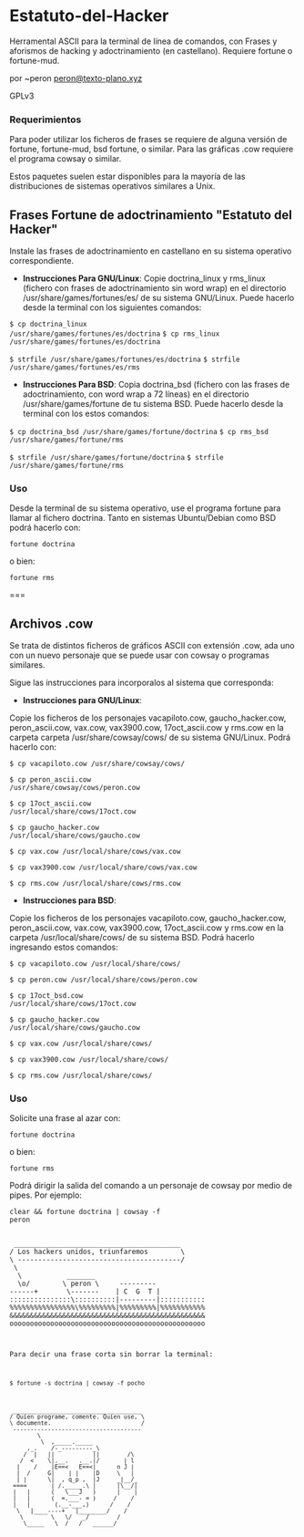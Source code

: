 # Estatuto-del-Hacker

Herramental ASCII para la terminal de línea de comandos, con Frases y aforismos de hacking y adoctrinamiento (en castellano). Requiere fortune o fortune-mud.

por ~peron <peron@texto-plano.xyz>

GPLv3

### Requerimientos
Para poder utilizar los ficheros de frases se requiere de alguna versión de fortune, fortune-mud, bsd fortune, o similar. Para las gráficas .cow requiere el programa cowsay o similar.

Estos paquetes suelen estar disponibles para la mayoría de las distribuciones de sistemas operativos similares a Unix.

## Frases Fortune de adoctrinamiento "Estatuto del Hacker"

Instale las frases de adoctrinamiento en castellano en su sistema operativo correspondiente.

  * **Instrucciones Para GNU/Linux**:
Copie <file>doctrina_linux</file> y <file>rms_linux</file> (fichero con frases de adoctrinamiento sin word wrap) en el directorio <file>/usr/share/games/fortunes/es/</file> de su sistema GNU/Linux. Puede hacerlo desde la terminal con los siguientes comandos:

<code bash>$ cp doctrina_linux /usr/share/games/fortunes/es/doctrina</code>
<code bash>$ cp rms_linux /usr/share/games/fortunes/es/doctrina</code>

<code bash>$ strfile /usr/share/games/fortunes/es/doctrina</code>
<code bash>$ strfile /usr/share/games/fortunes/es/rms</code>

  * **Instrucciones Para BSD**:
Copia <file>doctrina_bsd</file> (fichero con las frases de adoctrinamiento, con word wrap a 72 líneas) en el directorio <file>/usr/share/games/fortune</file> de tu sistema BSD. Puede hacerlo desde la terminal con los estos comandos: 

<code bash>$ cp doctrina_bsd /usr/share/games/fortune/doctrina</code>
<code bash>$ cp rms_bsd /usr/share/games/fortune/rms</code>


<code bash>$ strfile /usr/share/games/fortune/doctrina</code>
<code bash>$ strfile /usr/share/games/fortune/rms</code>

### Uso

Desde la terminal de su sistema operativo, use el programa fortune para llamar al fichero <file>doctrina</file>. Tanto en sistemas Ubuntu/Debian como BSD podrá hacerlo con:

<code>fortune doctrina</code>

o bien:

<code>fortune rms</code>

===

## Archivos .cow

Se trata de distintos ficheros de gráficos ASCII con extensión .cow, ada uno con un nuevo personaje que se puede usar con cowsay o programas similares.

Sigue las instrucciones para incorporalos al sistema que corresponda:

  * **Instrucciones para GNU/Linux**:

Copie los ficheros de los personajes <file>vacapiloto.cow</file>, <file>gaucho_hacker.cow</file>, <file>peron_ascii.cow</file>, <file>vax.cow</file>, <file>vax3900.cow</file>, <file>17oct_ascii.cow</file> y <file>rms.cow</file> en la carpeta carpeta <file>/usr/share/cowsay/cows/</file> de su sistema GNU/Linux. Podrá hacerlo con:

<code bash>$ cp vacapiloto.cow /usr/share/cowsay/cows/</code>

<code bash>$ cp peron_ascii.cow /usr/share/cowsay/cows/peron.cow</code>

<code bash>$ cp 17oct_ascii.cow /usr/local/share/cows/17oct.cow</code>

<code bash>$ cp gaucho_hacker.cow /usr/local/share/cows/gaucho.cow</code>

<code bash>$ cp vax.cow /usr/local/share/cows/vax.cow</code>

<code bash>$ cp vax3900.cow /usr/local/share/cows/vax.cow</code>

<code bash>$ cp rms.cow /usr/local/share/cows/rms.cow</code>



  * **Instrucciones para BSD**:

Copie los ficheros de los personajes <file>vacapiloto.cow</file>, <file>gaucho_hacker.cow</file>, <file>peron_ascii.cow</file>, <file>vax.cow</file>, <file>vax3900.cow</file>, <file>17oct_ascii.cow</file> y <file>rms.cow</file> en la carpeta <file>/usr/local/share/cows/</file> de su sistema BSD. Podrá hacerlo ingresando estos comandos:

<code bash>$ cp vacapiloto.cow /usr/local/share/cows/</code>

<code bash>$ cp peron.cow /usr/local/share/cows/peron.cow</code>

<code bash>$ cp 17oct_bsd.cow /usr/local/share/cows/17oct.cow</code>

<code bash>$ cp gaucho_hacker.cow /usr/local/share/cows/gaucho.cow</code>

<code bash>$ cp vax.cow /usr/local/share/cows/</code>

<code bash>$ cp vax3900.cow /usr/local/share/cows/</code>

<code bash>$ cp rms.cow /usr/local/share/cows/</code>



### Uso

Solicite una frase al azar con:

<code bash>fortune doctrina</code>

o bien:

<code bash>fortune rms</code>


Podrá dirigir la salida del comando a un personaje de cowsay por medio de pipes. 
Por ejemplo:

<code bash>clear && fortune doctrina | cowsay -f peron</code>

<code>
 _________________________________________
/ Los hackers unidos, triunfaremos        \
\ ----------------------------------------/
 \
  \           _______
  \o/        \ peron \     ---------
------+       \-------    | C  G  T |
:::::::::::::::\::::::::::|---------|:::::::::::
%%%%%%%%%%%%%%%%\%%%%%%%%%|%%%%%%%%%|%%%%%%%%%%%
&&&&&&&&&&&&&&&&&&&&&&&&&&&&&&&&&&&&&&&&&&&&&&&&
oooooooooooooooooooooooooooooooooooooooooooooooo
    <o/ ~   \o\  ~o|  o/    o  _____   _o
     |  +o   |    |   |     |\|chori|   |\
    /\  /z   /\   /\  /\   /\  o   o    /\
</code>

Para decir una frase corta sin borrar la terminal:

<code bash>$ fortune -s doctrina | cowsay -f pocho</code>

<code>
 _____________________________________
/ Quien programe, comente. Quien use, \
\ documente.                          /
 -------------------------------------
        \
         \  ,_____._____
     ,_.    /-_---------_\
    /  |   ||           ||        /\
   /  <    \|.__.   .__.|/       | l
  |    /    |E==<   E==<|      n J |
  |  /     G|    | |    |D     \   |
  | |      \|  , q_p ,  |J     _|__/_
 ====       | /._____.\ |      |\__/|
 |   |      (   \___J   )      |    |
 |   |      (  =.___- = )     /    /
 |   |       (.__-___,)      /    /
  \   |____----+   |________/    /
   \        \   \/   _/        /
    \_____   \  /   /   ______/
</code>
